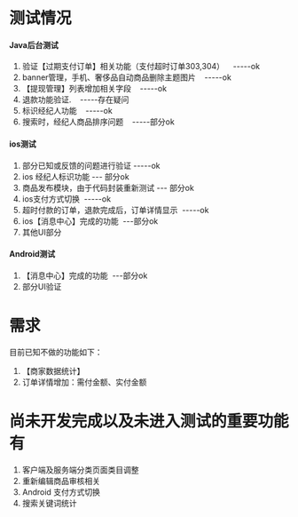 # 测试情况

#### Java后台测试

1. 验证【过期支付订单】相关功能（支付超时订单303,304）    -----ok
2. banner管理，手机、奢侈品自动商品删除主题图片    -----ok
3. 【提现管理】列表增加相关字段    -----ok
4. 退款功能验证.    -----存在疑问
5. 标识经纪人功能    -----ok
6. 搜索时，经纪人商品排序问题    -----部分ok

#### ios测试

1. 部分已知或反馈的问题进行验证 -----ok
2. ios 经纪人标识功能 --- 部分ok
3. 商品发布模块，由于代码封装重新测试 --- 部分ok
4. ios支付方式切换  -----ok
5. 超时付款的订单，退款完成后，订单详情显示  -----ok
6. ios【消息中心】完成的功能  ---部分ok
7. 其他UI部分 

#### Android测试

1. 【消息中心】完成的功能  ---部分ok
2. 部分UI验证

# 需求

目前已知不做的功能如下：

1. 【商家数据统计】
2. 订单详情增加：需付金额、实付金额


# 尚未开发完成以及未进入测试的重要功能有

1. 客户端及服务端分类页面类目调整
2. 重新编辑商品审核相关
3. Android 支付方式切换
4. 搜索关键词统计
